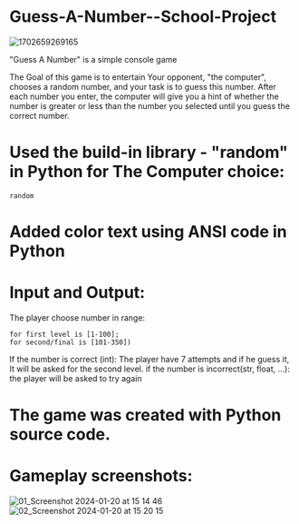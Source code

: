# Guess-A-Number--School-Project

![1702659269165](https://github.com/Zeus097/Guess-A-Number--School-Project/assets/142613528/3ad0ea62-23c9-4579-b8e6-e2f306835937)


"Guess A Number" is a simple console game

The Goal of this game is to entertain
Your opponent, "the computer", chooses a random number, and your task is to guess this number. After each number you enter, the computer will give you a hint of whether the number is greater or less than the number you selected until you guess the correct number.

# Used the build-in library - "random" in Python for The Computer choice:
    random
# Added color text using ANSI code in Python

# Input and Output:
The player choose number in range:

    for first level is [1-100];
    for second/final is [101-350])
If the number is correct (int):
  The player have 7 attempts and if he guess it, It will be asked for the second level.
if the number is incorrect(str, float, ...):
  the player will be asked to try again

# The game was created with Python source code.

# Gameplay screenshots:


![01_Screenshot 2024-01-20 at 15 14 46](https://github.com/Zeus097/Guess-A-Number--School-Project/assets/142613528/f9392b71-4f62-4a73-9215-bdd1be24e4c0)
![02_Screenshot 2024-01-20 at 15 20 15](https://github.com/Zeus097/Guess-A-Number--School-Project/assets/142613528/69c42896-dd95-4e29-9832-d000b7893a62)



